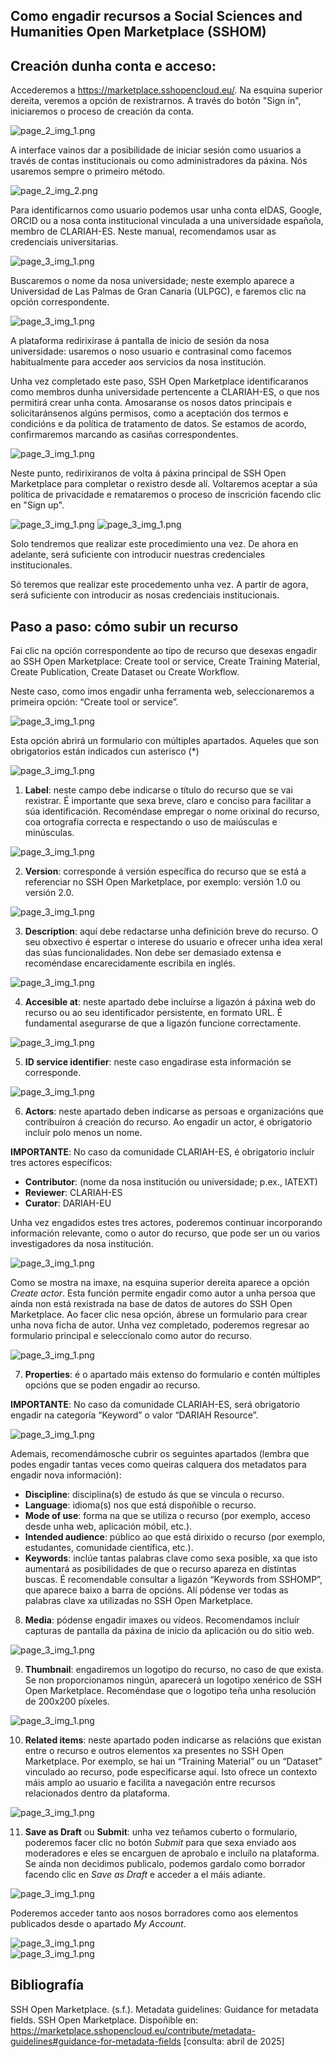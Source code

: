 ## Como engadir recursos a  Social Sciences and Humanities Open Marketplace (SSHOM)

## Creación dunha conta e acceso: 
Accederemos a https://marketplace.sshopencloud.eu/. Na esquina superior dereita, veremos a opción de rexistrarnos. A través do botón "Sign in", iniciaremos o proceso de creación da conta.  
 
 ![page_2_img_1.png](imaxes/image1.png)
 
A interface vainos dar a posibilidade de iniciar sesión como usuarios a través de contas institucionais ou como administradores da páxina. Nós usaremos sempre o primeiro método.  
 
 ![page_2_img_2.png](imaxes/image2.png)
 
Para identificarnos como usuario podemos usar unha conta eIDAS, Google, ORCID ou a nosa conta institucional vinculada a una universidade española, membro de 
CLARIAH-ES. Neste manual, recomendamos usar as credenciais universitarias. 

![page_3_img_1.png](imaxes/image3.png)
 
Buscaremos o nome da nosa universidade; neste exemplo aparece a Universidad de Las Palmas de Gran Canaria (ULPGC), e faremos clic na opción correspondente. 

![page_3_img_1.png](imaxes/image4.png)
 
A plataforma redirixirase á pantalla de inicio de sesión da nosa universidade: usaremos o noso usuario e contrasinal como facemos habitualmente para acceder aos servicios da nosa institución. 

 
Unha vez completado este paso, SSH Open Marketplace identificaranos como membros dunha universidade pertencente a CLARIAH-ES, o que nos permitirá crear unha conta. Amosaranse os nosos datos principais e solicitaránsenos algúns permisos, como a aceptación dos termos e condicións e da política de tratamento de datos. Se estamos de acordo, confirmaremos marcando as casiñas correspondentes.

![page_3_img_1.png](imaxes/image5.png)



 
Neste punto, redirixiranos de volta á páxina principal de SSH Open Marketplace para completar o rexistro desde alí. Voltaremos aceptar a súa política de privacidade e remataremos o proceso de inscrición facendo clic en "Sign up".
 
![page_3_img_1.png](imaxes/image6.png)
![page_3_img_1.png](imaxes/image7.png)
 
 
Solo tendremos que realizar este procedimiento una vez. De ahora en adelante, será 
suficiente con introducir nuestras credenciales institucionales.

Só teremos que realizar este procedemento unha vez. A partir de agora, será suficiente con introducir as nosas credenciais institucionais.

## Paso a paso: cómo subir un recurso 
Fai clic na opción correspondente ao tipo de recurso que desexas engadir ao SSH 
Open Marketplace: Create tool or service, Create Training Material, Create Publication, 
Create Dataset ou Create Workflow.

Neste caso, como imos engadir unha ferramenta web, seleccionaremos a primeira 
opción: “Create tool or service”.

![page_3_img_1.png](imaxes/image8.png)

Esta opción abrirá un formulario con múltiples apartados. Aqueles que son 
obrigatorios están indicados cun asterisco (*)

![page_3_img_1.png](imaxes/image9.png)

1) **Label**: neste campo debe indicarse o título do recurso que se vai rexistrar. É 
importante que sexa breve, claro e conciso para facilitar a súa identificación. 
Recoméndase empregar o nome orixinal do recurso, coa ortografía correcta e 
respectando o uso de maiúsculas e minúsculas.

![page_3_img_1.png](imaxes/image10.png)

2) **Version**: corresponde á versión específica do recurso que se está a referenciar 
no SSH Open Marketplace, por exemplo: versión 1.0 ou versión 2.0.

![page_3_img_1.png](imaxes/image11.png)

3) **Description**: aquí debe redactarse unha definición breve do recurso. O seu 
obxectivo é espertar o interese do usuario e ofrecer unha idea xeral das súas 
funcionalidades. Non debe ser demasiado extensa e recoméndase encarecidamente 
escribila en inglés.

![page_3_img_1.png](imaxes/image12.png)

4) **Accesible at**: neste apartado debe incluírse a ligazón á páxina web do recurso 
ou ao seu identificador persistente, en formato URL. É fundamental asegurarse de 
que a ligazón funcione correctamente.

![page_3_img_1.png](imaxes/image13.png)

5) **ID service identifier**: neste caso engadirase esta información se corresponde.

![page_3_img_1.png](imaxes/image14.png)

6) **Actors**: neste apartado deben indicarse as persoas e organizacións que 
contribuíron á creación do recurso. Ao engadir un actor, é obrigatorio incluír polo 
menos un nome.

**IMPORTANTE**: No caso da comunidade CLARIAH-ES, é obrigatorio incluír tres 
actores específicos:  
- **Contributor**: (nome da nosa institución ou universidade; p.ex., IATEXT)  
- **Reviewer**: CLARIAH-ES  
- **Curator**: DARIAH-EU

Unha vez engadidos estes tres actores, poderemos continuar incorporando 
información relevante, como o autor do recurso, que pode ser un ou varios 
investigadores da nosa institución.

![page_3_img_1.png](imaxes/image15.png)

Como se mostra na imaxe, na esquina superior dereita aparece a opción 
*Create actor*. Esta función permite engadir como autor a unha persoa que aínda non 
está rexistrada na base de datos de autores do SSH Open Marketplace. Ao facer clic 
nesa opción, ábrese un formulario para crear unha nova ficha de autor. Unha vez 
completado, poderemos regresar ao formulario principal e seleccionalo como autor 
do recurso.

![page_3_img_1.png](imaxes/image16.png)

7) **Properties**: é o apartado máis extenso do formulario e contén múltiples opcións 
que se poden engadir ao recurso.

**IMPORTANTE**: No caso da comunidade CLARIAH-ES, será obrigatorio engadir na 
categoría “Keyword” o valor “DARIAH Resource”.

![page_3_img_1.png](imaxes/image17.png)

Ademais, recomendámosche cubrir os seguintes apartados (lembra que podes engadir 
tantas veces como queiras calquera dos metadatos para engadir nova información):  
- **Discipline**: disciplina(s) de estudo ás que se vincula o recurso.  
- **Language**: idioma(s) nos que está dispoñible o recurso.  
- **Mode of use**: forma na que se utiliza o recurso (por exemplo, acceso 
desde unha web, aplicación móbil, etc.).  
- **Intended audience**: público ao que está dirixido o recurso (por exemplo, 
estudantes, comunidade científica, etc.).  
- **Keywords**: inclúe tantas palabras clave como sexa posible, xa que isto 
aumentará as posibilidades de que o recurso apareza en distintas 
buscas. É recomendable consultar a ligazón “Keywords from SSHOMP”, que 
aparece baixo a barra de opcións. Alí pódense ver todas as palabras clave xa 
utilizadas no SSH Open Marketplace.

8) **Media**: pódense engadir imaxes ou vídeos. Recomendamos incluír capturas de 
pantalla da páxina de inicio da aplicación ou do sitio web.

![page_3_img_1.png](imaxes/image18.png)

9) **Thumbnail**: engadiremos un logotipo do recurso, no caso de que exista. Se non 
proporcionamos ningún, aparecerá un logotipo xenérico de SSH Open Marketplace. 
Recoméndase que o logotipo teña unha resolución de 200x200 píxeles.

![page_3_img_1.png](imaxes/image19.png)

10) **Related items**: neste apartado poden indicarse as relacións que existan entre 
o recurso e outros elementos xa presentes no SSH Open Marketplace. Por exemplo, 
se hai un “Training Material” ou un “Dataset” vinculado ao recurso, pode especificarse 
aquí. Isto ofrece un contexto máis amplo ao usuario e facilita a navegación entre 
recursos relacionados dentro da plataforma.

![page_3_img_1.png](imaxes/image20.png)

11) **Save as Draft** ou **Submit**: unha vez teñamos cuberto o formulario, poderemos 
facer clic no botón *Submit* para que sexa enviado aos moderadores e eles se 
encarguen de aprobalo e incluílo na plataforma. Se aínda non decidimos publicalo, 
podemos gardalo como borrador facendo clic en *Save as Draft* e acceder a el máis 
adiante.

![page_3_img_1.png](imaxes/image21.png)

Poderemos acceder tanto aos nosos borradores como aos elementos 
publicados desde o apartado *My Account*.

![page_3_img_1.png](imaxes/image22.png)  
![page_3_img_1.png](imaxes/image23.png)



## Bibliografía 
SSH Open Marketplace. (s.f.). Metadata guidelines: Guidance for metadata fields. SSH Open 
Marketplace. Dispoñible en: https://marketplace.sshopencloud.eu/contribute/metadata-guidelines#guidance-for-metadata-fields [consulta: abril de 2025]

